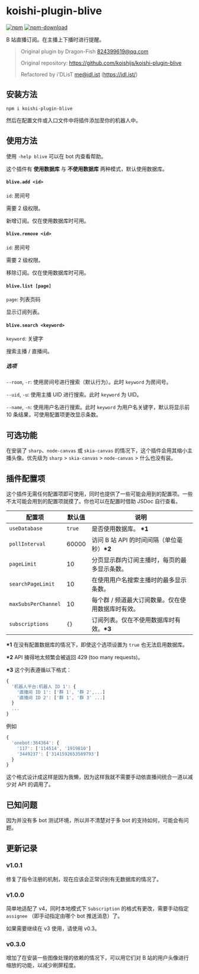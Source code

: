 # koishi-plugin-blive

[![npm](https://img.shields.io/npm/v/@idlist/koishi-plugin-blive?style=flat-square)](https://www.npmjs.com/package/@idlist/koishi-plugin-blive)
[![npm-download](https://img.shields.io/npm/dw/@idlist/koishi-plugin-blive?style=flat-square)](https://www.npmjs.com/package/@idlist/koishi-plugin-blive)

B 站直播订阅。在主播上下播时进行提醒。

> Original plugin by Dragon-Fish <824399619@qq.com>
>
> Original repository:
> https://github.com/koishijs/koishi-plugin-blive
>
> Refactored by i'DLisT <me@idl.ist> (https://idl.ist/)

## 安装方法

```shell
npm i koishi-plugin-blive
```

然后在配置文件或入口文件中将插件添加至你的机器人中。

## 使用方法

使用 `-help blive` 可以在 bot 内查看帮助。

这个插件有 **使用数据库** 与 **不使用数据库** 两种模式，默认使用数据库。

#### `blive.add <id>`

`id`: 房间号

需要 2 级权限。

新增订阅。仅在使用数据库时可用。

#### `blive.remove <id>`

`id`: 房间号

需要 2 级权限。

移除订阅。仅在使用数据库时可用。

#### `blive.list [page]`

`page`: 列表页码

显示订阅列表。

#### `blive.search <keyword>`

`keyword`: 关键字

搜索主播 / 直播间。

##### 选项

`--room`, `-r`: 使用房间号进行搜索（默认行为）。此时 `keyword` 为房间号。

`--uid`, `-u`: 使用主播 UID 进行搜索。此时 `keyword` 为 UID。

`--name`, `-n`: 使用用户名进行搜索。此时 `keyword` 为用户名关键字，默认将显示前 10 条结果，可使用配置项更改显示条数。

## 可选功能

在安装了 `sharp`、`node-canvas` 或 `skia-canvas` 的情况下，这个插件会用其缩小主播头像。优先级为 `sharp` > `skia-canvas` > `node-canvas` > 什么也没有装。

## 插件配置项

这个插件无需任何配置项即可使用，同时也提供了一些可能会用到的配置项。一些不太可能会用到的配置项就摸了。你也可以在配置时借助 JSDoc 自行查看。

| 配置项 | 默认值 | 说明 |
| - | - | - |
| `useDatabase` | `true` | 是否使用数据库。 **\*1** |
| `pollInterval` | 60000 | 访问 B 站 API 的时间间隔（单位毫秒）**\*2** |
| `pageLimit` | 10 | 分页显示群内订阅主播时，每页的最多显示条数。 |
| `searchPageLimit` | 10 | 在使用用户名搜索主播时的最多显示条数。 |
| `maxSubsPerChannel` | 10 | 每个群 / 频道最大订阅数量。仅在使用数据库时有效。 |
| `subscriptions` | `{}` | 订阅列表。仅在不使用数据库时有效。**\*3** |

**\*1** 在没有配置数据库的情况下，即使这个选项设置为 `true` 也无法启用数据库。

**\*2** API 捅得地太频繁会被返回 429 (too many requests)。

**\*3** 这个列表遵循以下格式：

```js
{
  '机器人平台:机器人 ID 1': {
    '直播间 ID 1': ['群 1', '群 2',...]
    '直播间 ID 2': ['群 1', '群 3' ...]
  }
  ...
}
```

例如

```js
{
  'onebot:364364': {
    '117': ['114514', '1919810']
    '3449237': ['3141592653589793']
  }
}
```

这个格式设计成这样是因为我懒，因为这样我就不需要手动依直播间统合一道以减少对 API 的调用了。

## 已知问题

因为并没有多 bot 测试环境，所以并不清楚对于多 bot 的支持如何，可能会有问题。

## 更新记录

### v1.0.1

修复了指令注册的机制，现在应该会正常识别有无数据库的情况了。

### v1.0.0

简单地适配了 v4，同时本地模式下 `Subscription` 的格式有更改，需要手动指定 `assignee` （即手动指定由哪个 bot 推送消息）了。

如果需要继续在 v3 使用，请使用 v0.3。

### v0.3.0

增加了在安装一些图像处理的依赖的情况下，可以用它们对 B 站的用户头像进行缩放的功能，以减少刷屏程度。
